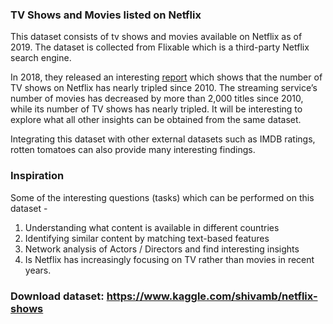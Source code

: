 ### TV Shows and Movies listed on Netflix

This dataset consists of tv shows and movies available on Netflix as of 2019. The dataset is collected from Flixable which is a third-party Netflix search engine.

In 2018, they released an interesting [report](https://flixable.com/netflix-museum/) which shows that the number of TV shows on Netflix has nearly tripled since 2010. The streaming service’s number of movies has decreased by more than 2,000 titles since 2010, while its number of TV shows has nearly tripled. It will be interesting to explore what all other insights can be obtained from the same dataset.

Integrating this dataset with other external datasets such as IMDB ratings, rotten tomatoes can also provide many interesting findings.

### Inspiration

Some of the interesting questions (tasks) which can be performed on this dataset -

1. Understanding what content is available in different countries
2. Identifying similar content by matching text-based features
3. Network analysis of Actors / Directors and find interesting insights
4. Is Netflix has increasingly focusing on TV rather than movies in recent years.



### Download dataset: https://www.kaggle.com/shivamb/netflix-shows